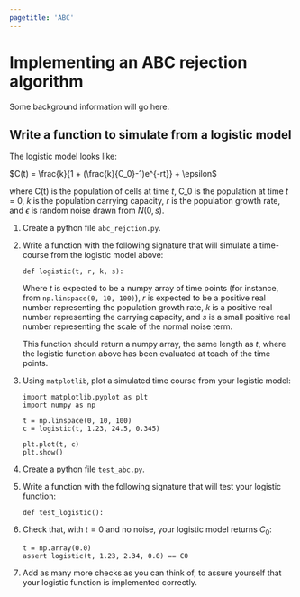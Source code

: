 ```yaml
---
pagetitle: 'ABC'
---
```


# Implementing an ABC rejection algorithm

Some background information will go here.

## Write a function to simulate from a logistic model

The logistic model looks like:

$C(t) = \frac{k}{1 + (\frac{k}{C_0}-1)e^{-rt}} + \epsilon$

where C(t) is the population of cells at time $t$, C_0 is the population at time $t=0$, $k$ is the population carrying capacity, $r$ is the population growth rate, and $\epsilon$ is random noise drawn from $N(0,s)$.

1. Create a python file `abc_rejction.py`.

1. Write a function with the following signature that will simulate a time-course from the logistic model above:

    ```
    def logistic(t, r, k, s):
    ```

   Where $t$ is expected to be a numpy array of time points (for instance, from `np.linspace(0, 10, 100)`), $r$ is expected to be a positive real number representing the population growth rate, $k$ is a positive real number representing the carrying capacity, and $s$ is a small positive real number representing the scale of the normal noise term.
   
   This function should return a numpy array, the same length as $t$, where the logistic function above has been evaluated at teach of the time points.
 
1. Using `matplotlib`, plot a simulated time course from your logistic model:

    ```
    import matplotlib.pyplot as plt
    import numpy as np
    
    t = np.linspace(0, 10, 100)
    c = logistic(t, 1.23, 24.5, 0.345)
    
    plt.plot(t, c)
    plt.show()
    ```
   
1. Create a python file `test_abc.py`.
  
1. Write a function with the following signature that will test your logistic function:
  
     ```
     def test_logistic():
     ```
     
1. Check that, with $t=0$ and no noise, your logistic model returns $C_0$:

    ```
    t = np.array(0.0)
    assert logistic(t, 1.23, 2.34, 0.0) == C0
    ```

1. Add as many more checks as you can think of, to assure yourself that your logistic function is implemented correctly.